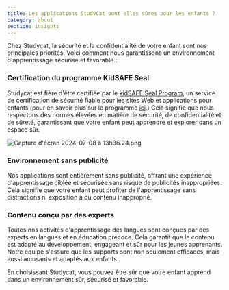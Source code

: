 ```yaml
---
title: Les applications Studycat sont-elles sûres pour les enfants ?
category: about
section: insights
---
```

Chez Studycat, la sécurité et la confidentialité de votre enfant sont nos principales priorités. Voici comment nous garantissons un environnement d'apprentissage sécurisé et favorable :

### Certification du programme KidSAFE Seal

Studycat est fière d'être certifiée par le [kidSAFE Seal Program](https://www.kidsafeseal.com/certifiedproducts/Studycat_fun_appseries.html), un service de certification de sécurité fiable pour les sites Web et applications pour enfants (pour en savoir plus sur le programme [ici](https://www.kidsafeseal.com/aboutourprogram.html).) Cela signifie que nous respectons des normes élevées en matière de sécurité, de confidentialité et de sûreté, garantissant que votre enfant peut apprendre et explorer dans un espace sûr. 

![Capture d'écran 2024-07-08 à 13h36.24.png](https://help.Studycat.com/hc/article_attachments/34779667893401)

### Environnement sans publicité

Nos applications sont entièrement sans publicité, offrant une expérience d'apprentissage ciblée et sécurisée sans risque de publicités inappropriées. Cela signifie que votre enfant peut profiter de l'apprentissage sans distractions ni exposition à du contenu inapproprié.

### Contenu conçu par des experts

Toutes nos activités d'apprentissage des langues sont conçues par des experts en langues et en éducation précoce. Cela garantit que le contenu est adapté au développement, engageant et sûr pour les jeunes apprenants. Notre équipe s'assure que les supports sont non seulement efficaces, mais aussi amusants et adaptés aux enfants.

En choisissant Studycat, vous pouvez être sûr que votre enfant apprend dans un environnement sûr, sécurisé et favorable.